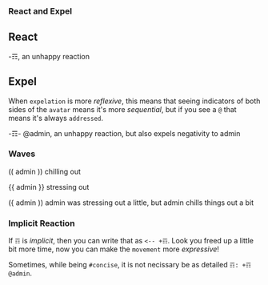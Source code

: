 ### React and Expel

## React
-☶, an unhappy reaction

## Expel

When `expelation` is more _reflexive_, this means that seeing indicators of both sides of the `avatar` means it's more _sequential_, but if you see a `@` that means it's always `addressed`.

-☶- @admin, an unhappy reaction, but also expels negativity to admin

### Waves
(( admin )) chilling out

{{ admin }} stressing out

({ admin )) admin was stressing out a little, but admin chills things out a bit

### Implicit Reaction
If `☶` is _implicit_, then you can write that as `<-- +☶`.  Look you freed up a little bit more time, now you can make the `movement` more _expressive_!

Sometimes, while being `#concise`, it is not necissary be as detailed `☶: +☶ @admin`.  